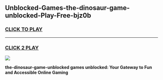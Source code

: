
## Unblocked-Games-the-dinosaur-game-unblocked-Play-Free-bjz0b
<h3>
<a href="https://premium76.site?title=the-dinosaur-game-unblocked&ref=20A">CLICK TO PLAY</a></h3>
<hr>

<h3>
<a href="https://premium76.site?title=the-dinosaur-game-unblocked&ref=20A">CLICK 2 PLAY</a>
  
</h3>

<a href="https://premium76.site?title=the-dinosaur-game-unblocked&ref=20A"><img src="https://clearcache.store/games.png"></a>


**the-dinosaur-game-unblocked games unblocked: Your Gateway to Fun and Accessible Online Gaming**
